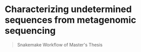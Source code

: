 # Characterizing undetermined sequences from metagenomic sequencing
> Snakemake Workflow of Master's Thesis
